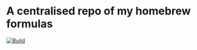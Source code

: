 # A centralised repo of my homebrew formulas

[![Build](https://github.com/Agent-Hellboy/homebrew-agent-hellboy-formula/actions/workflows/build.yml/badge.svg)](https://github.com/Agent-Hellboy/homebrew-agent-hellboy-formula/actions/workflows/build.yml)

